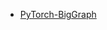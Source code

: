 * [PyTorch-BigGraph](https://ai.facebook.com/blog/open-sourcing-pytorch-biggraph-for-faster-embeddings-of-extremely-large-graphs)

